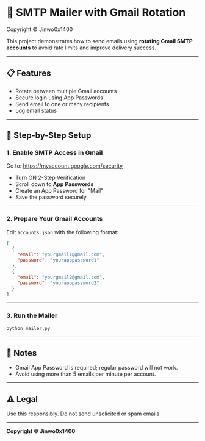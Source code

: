 # 📧 SMTP Mailer with Gmail Rotation
Copyright © Jinwo0x1400

This project demonstrates how to send emails using **rotating Gmail SMTP accounts** to avoid rate limits and improve delivery success.

---

## 📋 Features

- Rotate between multiple Gmail accounts
- Secure login using App Passwords
- Send email to one or many recipients
- Log email status

---

## 🔧 Step-by-Step Setup

### 1. Enable SMTP Access in Gmail

Go to:
https://myaccount.google.com/security

- Turn ON 2-Step Verification
- Scroll down to **App Passwords**
- Create an App Password for "Mail"
- Save the password securely

---

### 2. Prepare Your Gmail Accounts

Edit `accounts.json` with the following format:

```json
[
  {
    "email": "yourgmail1@gmail.com",
    "password": "yourapppassword1"
  },
  {
    "email": "yourgmail2@gmail.com",
    "password": "yourapppassword2"
  }
]
```

---

### 3. Run the Mailer

```bash
python mailer.py
```

---

## 📎 Notes

- Gmail App Password is required; regular password will not work.
- Avoid using more than 5 emails per minute per account.

---

## ⚠️ Legal

Use this responsibly. Do not send unsolicited or spam emails.

---
**Copyright © Jinwo0x1400**
